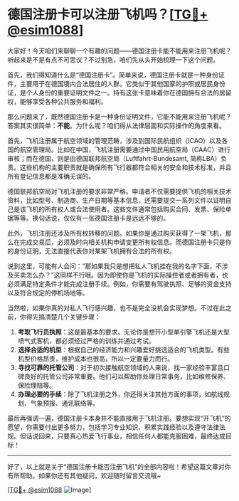 # 德国注册卡可以注册飞机吗？[[TG💪+ @esim1088](https://t.me/s/esim1088)]

大家好！今天咱们来聊聊一个有趣的问题——德国注册卡能不能用来注册飞机呢？听起来是不是有点不可思议？不过别急，咱们先从头开始梳理一下这个问题。

首先，我们得知道什么是“德国注册卡”。简单来说，德国注册卡就是一种身份证件，主要用于在德国境内合法居住的人群。它类似于其他国家的护照或居民身份证，是个人身份的重要证明文件之一。持有这张卡意味着你在德国拥有合法的居留权，能够享受各种公共服务和福利。

那么问题来了，既然德国注册卡是一种身份证明文件，它能不能用来注册飞机呢？答案其实很简单：**不能**。为什么呢？咱们得从法律层面和实际操作的角度来看。

首先，飞机注册属于航空领域的管理范畴，涉及到国际民航组织（ICAO）以及各国的航空管理局。比如在中国，飞机注册需要通过中国民用航空局（CAAC）进行审核；而在德国，则是由德国联邦航空局（Luftfahrt-Bundesamt, 简称LBA）负责。这些机构的主要职责就是确保所有飞行器都符合相关的安全和技术标准，并且所有登记信息都是准确无误的。

德国联邦航空局对飞机注册的要求非常严格。申请者不仅需要提供飞机的相关技术资料，比如型号、制造商、生产日期等基本信息，还需要提交一系列文件以证明自己是该飞机的所有权人或合法使用者。这些文件通常包括购买合同、发票、保险单据等等。换句话说，仅仅有一张德国注册卡是远远不够的。

此外，飞机注册还涉及所有权转移的问题。如果你是通过购买获得了一架飞机，那么在完成交易后，必须及时向相关机构申请变更所有权信息。而德国注册卡只是你的身份证明，无法直接代表你对某架飞机拥有合法的所有权。

说到这里，可能有人会问：“那如果我只是想把私人飞机挂在我的名字下面，不涉及买卖怎么办？”这同样不行哦。因为即使你是飞机的实际操控者或者拥有者，也必须满足特定条件才能完成注册手续。例如，你需要有驾驶执照、足够的资金支持以及符合规定的停机场地等。

当然啦，如果你真的对私人飞行感兴趣，也不是完全没机会实现梦想。不过在此之前，你得先搞清楚几个关键步骤：

1. **考取飞行员执照**：这是最基本的要求。无论你是想开小型单引擎飞机还是大型喷气式客机，都必须经过严格的训练并通过考试。
2. **选择合适的机型**：根据自己的经济能力和兴趣爱好挑选适合的飞机类型。有些机型价格昂贵，维护成本也很高，所以一定要量力而行。
3. **寻找可靠的托管公司**：对于初次接触航空领域的人来说，找一家经验丰富且口碑良好的托管公司非常重要。他们可以帮助你处理日常事务，比如维修保养、保险理赔等。
4. **办理必要的手续**：除了飞机注册之外，你还得关注其他方面的事项，如航线规划、气象预报、通讯联络等。

最后再强调一遍，德国注册卡本身并不能直接用于飞机注册。要想实现“开飞机”的愿望，你需要付出更多努力，包括学习专业知识、积累实践经验以及遵守法律法规。但话说回来，只要真心热爱飞行事业，相信任何人都能克服困难，最终达成目标！

---

好了，以上就是关于“德国注册卡能否注册飞机”的全部内容啦！希望这篇文章对你有所帮助。如果你还有其他疑问，欢迎随时留言交流哦~ 

[[TG💪+ @esim1088](https://t.me/s/esim1088) ![Image](https://i.postimg.cc/4NQfJmqS/Snipaste-2025-05-13-00-14-12.png)]